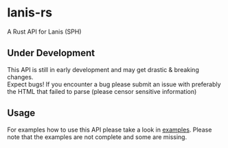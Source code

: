 # lanis-rs

A Rust API for Lanis (SPH)

## Under Development

This API is still in early development and may get drastic & breaking changes. <br>
Expect bugs! If you encounter a bug please submit an issue with preferably the HTML that failed to parse (please censor sensitive information)

## Usage

For examples how to use this API please take a look in [examples](./examples).
Please note that the examples are not complete and some are missing.

